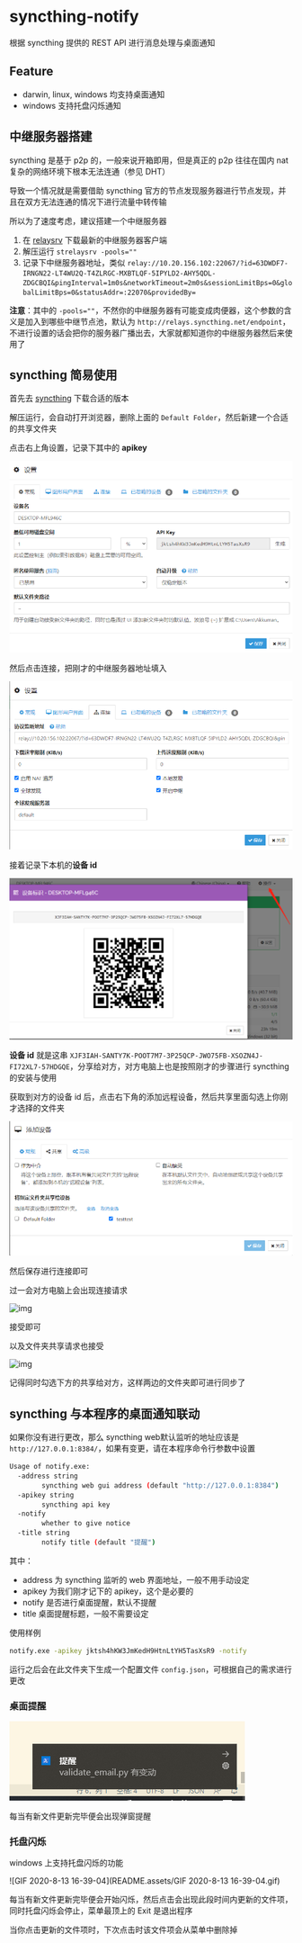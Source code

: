 # syncthing-notify

根据 syncthing 提供的 REST API 进行消息处理与桌面通知

## Feature

- darwin, linux, windows 均支持桌面通知
- windows 支持托盘闪烁通知

## 中继服务器搭建

syncthing 是基于 p2p 的，一般来说开箱即用，但是真正的 p2p 往往在国内 nat 复杂的网络环境下根本无法连通（参见 DHT）

导致一个情况就是需要借助 syncthing 官方的节点发现服务器进行节点发现，并且在双方无法连通的情况下进行流量中转传输

所以为了速度考虑，建议搭建一个中继服务器

1. 在 [relaysrv](https://github.com/syncthing/relaysrv/releases) 下载最新的中继服务器客户端
2. 解压运行 `strelaysrv -pools=""`
3. 记录下中继服务器地址，类似 `relay://10.20.156.102:22067/?id=63DWDF7-IRNGN22-LT4WU2Q-T4ZLRGC-MXBTLQF-5IPYLD2-AHY5QDL-ZDGCBQI&pingInterval=1m0s&networkTimeout=2m0s&sessionLimitBps=0&globalLimitBps=0&statusAddr=:22070&providedBy=`

**注意**：其中的 `-pools=""`，不然你的中继服务器有可能变成肉便器，这个参数的含义是加入到哪些中继节点池，默认为 `http://relays.syncthing.net/endpoint`，不进行设置的话会把你的服务器广播出去，大家就都知道你的中继服务器然后来使用了

## syncthing 简易使用

首先去 [syncthing](https://github.com/syncthing/syncthing/releases) 下载合适的版本

解压运行，会自动打开浏览器，删除上面的 `Default Folder`，然后新建一个合适的共享文件夹

点击右上角设置，记录下其中的 **apikey**

![image-20200813162302418](README.assets/image-20200813162302418.png)

然后点击连接，把刚才的中继服务器地址填入

![image-20200813162347146](README.assets/image-20200813162347146.png)

接着记录下本机的**设备 id**

![image-20200813162507915](README.assets/image-20200813162507915.png)

**设备 id** 就是这串 `XJF3IAH-SANTY7K-POOT7M7-3P25QCP-JWO75FB-XSOZN4J-FI72XL7-57HDGQE`，分享给对方，对方电脑上也是按照刚才的步骤进行 syncthing 的安装与使用

获取到对方的设备 id 后，点击右下角的添加远程设备，然后共享里面勾选上你刚才选择的文件夹

![image-20200813162847313](README.assets/image-20200813162847313.png)

然后保存进行连接即可

过一会对方电脑上会出现连接请求

![img](https://images2018.cnblogs.com/blog/1241143/201803/1241143-20180317032126584-1197560648.png)

接受即可

以及文件夹共享请求也接受

![img](https://images2018.cnblogs.com/blog/1241143/201803/1241143-20180317033452512-1499026286.png)

记得同时勾选下方的共享给对方，这样两边的文件夹即可进行同步了



## syncthing 与本程序的桌面通知联动

如果你没有进行更改，那么 syncthing web默认监听的地址应该是 `http://127.0.0.1:8384/`，如果有变更，请在本程序命令行参数中设置

```bash
Usage of notify.exe:
  -address string
        syncthing web gui address (default "http://127.0.0.1:8384")
  -apikey string
        syncthing api key
  -notify
        whether to give notice
  -title string
        notify title (default "提醒")

```

其中：

- address 为 syncthing 监听的 web 界面地址，一般不用手动设定
- apikey 为我们刚才记下的 apikey，这个是必要的
- notify 是否进行桌面提醒，默认不提醒
- title 桌面提醒标题，一般不需要设定

使用样例

```bash
notify.exe -apikey jktsh4hKW3JmKedH9HtnLtYH5TasXsR9 -notify
```

运行之后会在此文件夹下生成一个配置文件 `config.json`，可根据自己的需求进行更改

### 桌面提醒

![image-20200813163806348](README.assets/image-20200813163806348.png)

每当有新文件更新完毕便会出现弹窗提醒

### 托盘闪烁

windows 上支持托盘闪烁的功能

![GIF 2020-8-13 16-39-04](README.assets/GIF 2020-8-13 16-39-04.gif)

每当有新文件更新完毕便会开始闪烁，然后点击会出现此段时间内更新的文件项，同时托盘闪烁会停止，菜单最顶上的 Exit 是退出程序

当你点击更新的文件项时，下次点击时该文件项会从菜单中删除掉